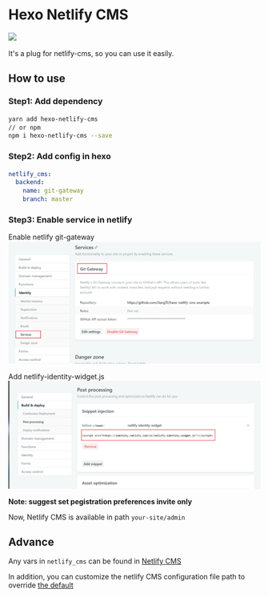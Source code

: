 # Hexo Netlify CMS
[![](https://img.shields.io/npm/v/hexo-netlify-cms.svg)](https://www.npmjs.com/package/hexo-netlify-cms)   

It's a plug for netlify-cms, so you can use it easily.

## How to use
### Step1: Add dependency
```bash
yarn add hexo-netlify-cms
// or npm
npm i hexo-netlify-cms --save
```
### Step2: Add config in hexo
```yaml
netlify_cms:
  backend:
    name: git-gateway
    branch: master
```
### Step3: Enable service in netlify

Enable netlify git-gateway
![](imgs/git-gateway.png)

Add netlify-identity-widget.js
![](imgs/snippet.png)

**Note: suggest set pegistration preferences invite only**

Now, Netlify CMS is available in path `your-site/admin`


## Advance
Any vars in `netlify_cms` can be found in [Netlify CMS](https://www.netlifycms.org/docs/configuration-options/)   

In addition, you can customize the netlify CMS configuration file path to override [the default](admin/config.yml)
